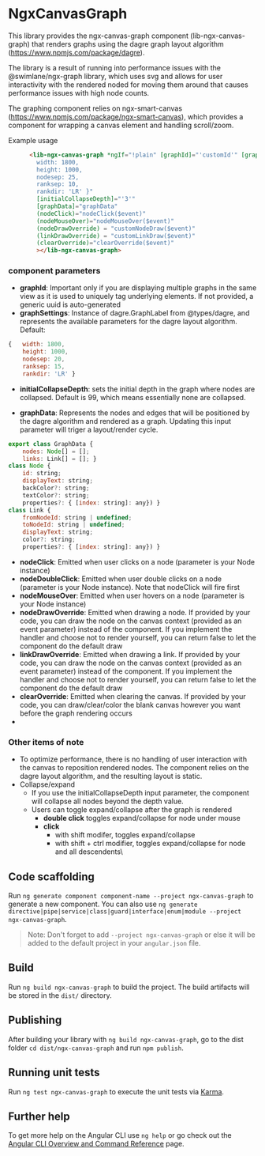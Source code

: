 # NgxCanvasGraph

This library provides the ngx-canvas-graph component (lib-ngx-canvas-graph) that renders graphs using the dagre graph layout algorithm (https://www.npmjs.com/package/dagre).

The library is a result of running into performance issues with the @swimlane/ngx-graph library, which uses svg and allows for user interactivity with the rendered noded for moving them around that causes performance issues with high node counts.  

The graphing component relies on ngx-smart-canvas (https://www.npmjs.com/package/ngx-smart-canvas), which provides a component for wrapping a canvas element and handling scroll/zoom.  

Example usage 
```html
      <lib-ngx-canvas-graph *ngIf="!plain" [graphId]="'customId'" [graphSettings]="{ 
        width: 1800, 
        height: 1000, 
        nodesep: 25, 
        ranksep: 10, 
        rankdir: 'LR' }"
        [initialCollapseDepth]="'3'"
        [graphData]="graphData"
        (nodeClick)="nodeClick($event)"
        (nodeMouseOver)="nodeMouseOver($event)"
        (nodeDrawOverride) = "customNodeDraw($event)"
        (linkDrawOverride) = "customLinkDraw($event)"
        (clearOverride)="clearOverride($event)"
        ></lib-ngx-canvas-graph>

```

### component parameters

* **graphId**: Important only if you are displaying multiple graphs in the same view as it is used to uniquely tag underlying elements.  If not provided, a generic uuid is auto-generated
* **graphSettings**: Instance of dagre.GraphLabel from @types/dagre, and represents the available parameters for the dagre layout algorithm. Default:
```javascript
{   width: 1800, 
    height: 1000, 
    nodesep: 20, 
    ranksep: 15, 
    rankdir: 'LR' }
```
* **initialCollapseDepth**: sets the initial depth in the graph where nodes are collapsed.  Default is 99, which means essentially none are collapsed.  

* **graphData**: Represents the nodes and edges that will be positioned by the dagre algorithm and rendered as a graph.  Updating this input parameter will triger a layout/render cycle.
```javascript
export class GraphData {
    nodes: Node[] = [];
    links: Link[] = []; }
class Node {
    id: string;
    displayText: string; 
    backColor?: string; 
    textColor?: string;
    properties?: { [index: string]: any}) }
class Link {
    fromNodeId: string | undefined;
    toNodeId: string | undefined;
    displayText: string; 
    color?: string;
    properties?: { [index: string]: any}) }
```
* **nodeClick**: Emitted when user clicks on a node (parameter is your Node instance)
* **nodeDoubleClick**: Emitted when user double clicks on a node (parameter is your Node instance).  Note that nodeClick will fire first
* **nodeMouseOver**: Emitted when user hovers on a node (parameter is your Node instance)
* **nodeDrawOverride**: Emitted when drawing a node.  If provided by your code, you can draw the node on the canvas context (provided as an event parameter) instead of the component.  If you implement the handler and choose not to render yourself, you can return false to let the component do the default draw
* **linkDrawOverride**: Emitted when drawing a link.  If provided by your code, you can draw the node on the canvas context (provided as an event parameter) instead of the component. If you implement the handler and choose not to render yourself, you can return false to let the component do the default draw
* **clearOverride**:  Emitted when clearing the canvas. If provided by your code, you can draw/clear/color the blank canvas however you want before the graph rendering occurs
* 
### Other items of note
* To optimize performance, there is no handling of user interaction with the canvas to reposition rendered nodes.  The component relies on the dagre layout algorithm, and the resulting layout is static.  
* Collapse/expand
    *   If you use the initialCollapseDepth input parameter, the component will collapse all nodes beyond the depth value.
    *   Users can toggle expand/collapse after the graph is rendered
        * **double click** toggles expand/collapse for node under mouse
        * **click**
            *   with shift modifer, toggles expand/collapse
            *   with shift + ctrl modifier, toggles expand/collapse for node and all descendents\

## Code scaffolding

Run `ng generate component component-name --project ngx-canvas-graph` to generate a new component. You can also use `ng generate directive|pipe|service|class|guard|interface|enum|module --project ngx-canvas-graph`.
> Note: Don't forget to add `--project ngx-canvas-graph` or else it will be added to the default project in your `angular.json` file. 

## Build

Run `ng build ngx-canvas-graph` to build the project. The build artifacts will be stored in the `dist/` directory.

## Publishing

After building your library with `ng build ngx-canvas-graph`, go to the dist folder `cd dist/ngx-canvas-graph` and run `npm publish`.

## Running unit tests

Run `ng test ngx-canvas-graph` to execute the unit tests via [Karma](https://karma-runner.github.io).

## Further help

To get more help on the Angular CLI use `ng help` or go check out the [Angular CLI Overview and Command Reference](https://angular.io/cli) page.
